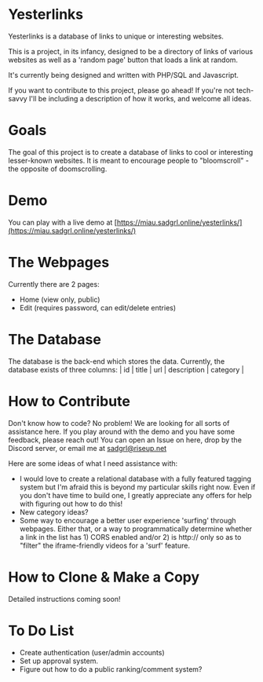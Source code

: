 # Yesterlinks

Yesterlinks is a database of links to unique or interesting websites.

This is a project, in its infancy, designed to be a directory of links of various websites as well as a 'random page' button that loads a link at random.

It's currently being designed and written with PHP/SQL and Javascript.

If you want to contribute to this project, please go ahead! If you're not tech-savvy I'll be including a description of how it works, and welcome all ideas.

# Goals

The goal of this project is to create a database of links to cool or interesting lesser-known websites. It is meant to encourage people to "bloomscroll" - the opposite of doomscrolling. 

# Demo

You can play with a live demo at [https://miau.sadgrl.online/yesterlinks/](https://miau.sadgrl.online/yesterlinks/)

# The Webpages

Currently there are 2 pages:
- Home (view only, public)
- Edit (requires password, can edit/delete entries)

# The Database

The database is the back-end which stores the data. Currently, the database exists of three columns:
| id | title | url | description | category |

# How to Contribute

Don't know how to code? No problem! We are looking for all sorts of assistance here. If you play around with the demo and you have some feedback, please reach out! You can open an Issue on here, drop by the Discord server, or email me at sadgrl@riseup.net

Here are some ideas of what I need assistance with:
- I would love to create a relational database with a fully featured tagging system but I'm afraid this is beyond my particular skills right now. Even if you don't have time to build one, I greatly appreciate any offers for help with figuring out how to do this!
- New category ideas? 
- Some way to encourage a better user experience 'surfing' through webpages. Either that, or a way to programmatically determine whether a link in the list has 1) CORS enabled and/or 2) is http:// only so as to "filter" the iframe-friendly videos for a 'surf' feature.


# How to Clone & Make a Copy

Detailed instructions coming soon!

# To Do List
- Create authentication (user/admin accounts)
- Set up approval system.
- Figure out how to do a public ranking/comment system?